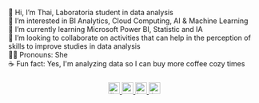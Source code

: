 <p align="left">👋 Hi, I’m Thai, Laboratoria student in data analysis<br>👀 I’m interested in BI Analytics, Cloud Computing, AI & Machine Learning<br>🌱 I’m currently learning Microsoft Power BI, Statistic and IA<br>💞️ I’m looking to collaborate on activities that can help in the perception of skills to improve studies in data analysis<br>💁‍♀️ Pronouns: She<br>☕ Fun fact: Yes, I'm analyzing data so I can buy more coffee cozy times</p>

###

<div align="center">
  <a href="https://www.linkedin.com/in/thaise-oliveira-/" target="_blank">
    <img src="https://img.shields.io/static/v1?message=LinkedIn&logo=linkedin&label=&color=0077B5&logoColor=white&labelColor=&style=flat" height="23" alt="linkedin logo"  />
  </a>
  <a href="https://www.youtube.com/channel/UCnn4D0aE44dhUPc-UIYROTQ" target="_blank">
    <img src="https://img.shields.io/static/v1?message=Youtube&logo=youtube&label=&color=FF0000&logoColor=white&labelColor=&style=flat" height="23" alt="youtube logo"  />
  </a>
  <a href="https://www.behance.net/thaiveira" target="_blank">
    <img src="https://img.shields.io/static/v1?message=Behance&logo=behance&label=&color=1769ff&logoColor=white&labelColor=&style=flat" height="23" alt="behance logo"  />
  </a>
  <a href="https://www.instagram.com/thaiveira/" target="_blank">
    <img src="https://img.shields.io/static/v1?message=Instagram&logo=instagram&label=&color=E4405F&logoColor=white&labelColor=&style=flat" height="23" alt="instagram logo"  />
  </a>
</div>

###
